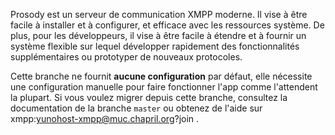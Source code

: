 Prosody est un serveur de communication XMPP moderne. Il vise à être facile à installer et à configurer, et efficace avec les ressources système. De plus, pour les développeurs, il vise à être facile à étendre et à fournir un système flexible sur lequel développer rapidement des fonctionnalités supplémentaires ou prototyper de nouveaux protocoles.

Cette branche ne fournit **aucune configuration** par défaut, elle nécessite une configuration manuelle pour faire fonctionner l'app comme l'attendent la plupart.
Si vous voulez migrer depuis cette branche, consultez la documentation de la branche `master` ou obtenez de l'aide sur xmpp:yunohost-xmpp@muc.chapril.org?join .
